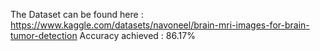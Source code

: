 The Dataset can be found here : https://www.kaggle.com/datasets/navoneel/brain-mri-images-for-brain-tumor-detection
Accuracy achieved : 86.17%
